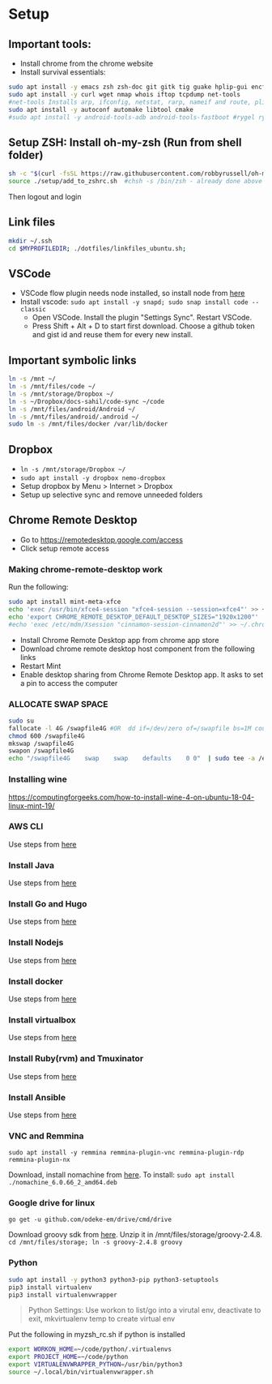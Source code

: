 # Setup

## Important tools:

* Install chrome from the chrome website
* Install survival essentials:

```bash
sudo apt install -y emacs zsh zsh-doc git gitk tig guake hplip-gui encfs openssh-server gparted
sudo apt install -y curl wget nmap whois iftop tcpdump net-tools
#net-tools Installs arp, ifconfig, netstat, rarp, nameif and route, plipconfig, slattach, mii-tool, iptunnel, ipmaddr
sudo apt install -y autoconf automake libtool cmake
#sudo apt install -y android-tools-adb android-tools-fastboot #rygel rygel-preferences
```

## Setup ZSH: Install oh-my-zsh (Run from shell folder)

```bash
sh -c "$(curl -fsSL https://raw.githubusercontent.com/robbyrussell/oh-my-zsh/master/tools/install.sh)"
source ./setup/add_to_zshrc.sh  #chsh -s /bin/zsh - already done above
```

Then logout and login

## Link files

```bash
mkdir ~/.ssh
cd $MYPROFILEDIR; ./dotfiles/linkfiles_ubuntu.sh;
```

## VSCode

* VSCode flow plugin needs node installed, so install node from [here](https://github.com/sahil87/myprofile/blob/master/guides/node.md)
* Install vscode: `sudo apt install -y snapd; sudo snap install code --classic`
  * Open VSCode. Install the plugin "Settings Sync". Restart VSCode.
  * Press Shift + Alt + D to start first download. Choose a github token and gist id and reuse them for every new install.

## Important symbolic links

```bash
ln -s /mnt ~/
ln -s /mnt/files/code ~/
ln -s /mnt/storage/Dropbox ~/
ln -s ~/Dropbox/docs-sahil/code-sync ~/code
ln -s /mnt/files/android/Android ~/
ln -s /mnt/files/android/.android ~/
sudo ln -s /mnt/files/docker /var/lib/docker
```

## Dropbox

* `ln -s /mnt/storage/Dropbox ~/`
* `sudo apt install -y dropbox nemo-dropbox`
* Setup dropbox by Menu > Internet > Dropbox
* Setup up selective sync and remove unneeded folders

## Chrome Remote Desktop

* Go to https://remotedesktop.google.com/access
* Click setup remote access

### Making chrome-remote-desktop work

Run the following:

```bash
sudo apt install mint-meta-xfce
echo 'exec /usr/bin/xfce4-session "xfce4-session --session=xfce4"' >> ~/.chrome-remote-desktop-session
echo 'export CHROME_REMOTE_DESKTOP_DEFAULT_DESKTOP_SIZES="1920x1200"' | sudo tee -a /etc/environment > /dev/null
#echo 'exec /etc/mdm/Xsession "cinnamon-session-cinnamon2d"' >> ~/.chrome-remote-desktop-session
```

* Install Chrome Remote Desktop app from chrome app store
* Download chrome remote desktop host component from the following links
* Restart Mint
* Enable desktop sharing from Chrome Remote Desktop app. It asks to set a pin to access the computer

### ALLOCATE SWAP SPACE

```bash
sudo su
fallocate -l 4G /swapfile4G #OR  dd if=/dev/zero of=/swapfile bs=1M count=1024
chmod 600 /swapfile4G
mkswap /swapfile4G
swapon /swapfile4G
echo "/swapfile4G    swap    swap    defaults    0 0"  | sudo tee -a /etc/fstab > /dev/null
```

### Installing wine

https://computingforgeeks.com/how-to-install-wine-4-on-ubuntu-18-04-linux-mint-19/

### AWS CLI

Use steps from [here](https://github.com/sahil87/myprofile/blob/master/guides/awscli.md)

### Install Java

Use steps from [here](https://github.com/sahil87/myprofile/blob/master/guides/java.md)

### Install Go and Hugo

Use steps from [here](https://github.com/sahil87/myprofile/blob/master/guides/go.md)

### Install Nodejs

Use steps from [here](https://github.com/sahil87/myprofile/blob/master/guides/node.md)

### Install docker

Use steps from [here](https://github.com/sahil87/myprofile/blob/master/guides/docker.md)

### Install virtualbox

Use steps from [here](https://github.com/sahil87/myprofile/blob/master/guides/virtualbox.md)

### Install Ruby(rvm) and Tmuxinator

Use steps from [here](https://github.com/sahil87/myprofile/blob/master/guides/ruby.md)

### Install Ansible

Use steps from [here](https://github.com/sahil87/myprofile/blob/master/guides/ansible.md)

### VNC and Remmina

`sudo apt install -y remmina remmina-plugin-vnc remmina-plugin-rdp remmina-plugin-nx`

Download, install nomachine from [here](https://www.nomachine.com/download/linux&id=1). To install: `sudo apt install ./nomachine_6.0.66_2_amd64.deb`

### Google drive for linux

`go get -u github.com/odeke-em/drive/cmd/drive`

Download groovy sdk from [here](http://groovy-lang.org/download.html). Unzip it in /mnt/files/storage/groovy-2.4.8. `cd /mnt/files/storage; ln -s groovy-2.4.8 groovy`

### Python

```bash
sudo apt install -y python3 python3-pip python3-setuptools
pip3 install virtualenv
pip3 install virtualenvwrapper
```

> Python Settings: Use workon to list/go into a virutal env, deactivate to exit, mkvirtualenv temp to create virtual env

Put the following in myzsh_rc.sh if python is installed

```bash
export WORKON_HOME=~/code/python/.virtualenvs
export PROJECT_HOME=~/code/python
export VIRTUALENVWRAPPER_PYTHON=/usr/bin/python3
source ~/.local/bin/virtualenvwrapper.sh
```

